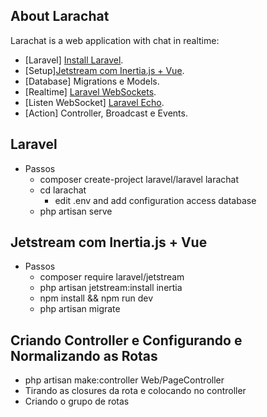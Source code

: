 ## About Larachat

Larachat is a web application with chat in realtime:

- [Laravel] [Install Laravel](https://laravel.com/docs).
- [Setup][Jetstream com Inertia.js + Vue](https://jetstream.laravel.com/2.x/installation.html).
- [Database] Migrations e Models.
- [Realtime] [Laravel WebSockets](https://beyondco.de/docs/laravel-websockets/getting-started/introduction).
- [Listen WebSocket] [Laravel Echo](https://laravel.com/docs/8.x/broadcasting#receiving-broadcasts).
- [Action] Controller, Broadcast e Events.

## Laravel

- Passos
    - composer create-project laravel/laravel larachat
    - cd larachat
        - edit .env and add configuration access database 
    - php artisan serve

## Jetstream com Inertia.js + Vue

- Passos
    - composer require laravel/jetstream
    - php artisan jetstream:install inertia
    - npm install && npm run dev
    - php artisan migrate

## Criando Controller e Configurando e Normalizando as Rotas 

- php artisan make:controller Web/PageController
- Tirando as closures da rota e colocando no controller
- Criando o grupo de rotas